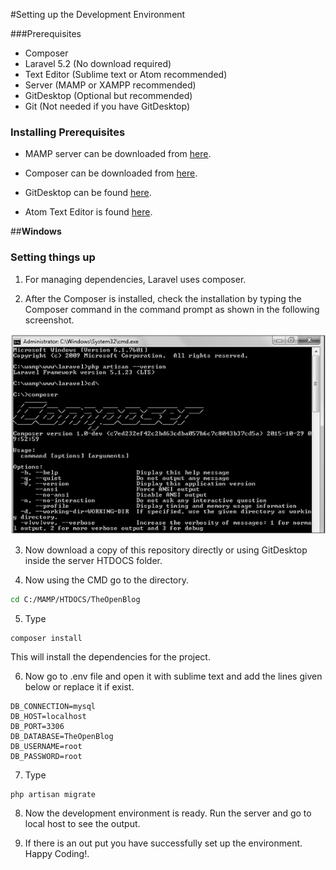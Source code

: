 #Setting up the Development Environment

###Prerequisites

- Composer
- Laravel 5.2 (No download required)
- Text Editor (Sublime text or Atom recommended)
- Server (MAMP or XAMPP recommended)
- GitDesktop (Optional but recommended)
- Git (Not needed if you have GitDesktop)


### **Installing Prerequisites**

- MAMP server can be downloaded from [here](https://www.mamp.info/en/downloads/).

- Composer can be downloaded from [here](https://getcomposer.org/download/).

- GitDesktop can be found [here](https://desktop.github.com).

- Atom Text Editor is found [here](https://atom.io/).

##**Windows**

### Setting things up

1.  For managing dependencies, Laravel uses composer.

2. After the Composer is installed, check the installation by typing the Composer command in the command prompt as shown in the following screenshot.

<img src="/images/composer.jpg">

3. Now download a copy of this repository directly or using GitDesktop inside the server HTDOCS folder.

4. Now using the CMD go to the directory.

```sh
cd C:/MAMP/HTDOCS/TheOpenBlog
```

5. Type

```
composer install
```

This will install the dependencies for the project.

6. Now go to .env file and open it with sublime text and add the lines given below or replace it if exist.

````
DB_CONNECTION=mysql
DB_HOST=localhost
DB_PORT=3306
DB_DATABASE=TheOpenBlog
DB_USERNAME=root
DB_PASSWORD=root

````

7. Type
```
php artisan migrate
```
8. Now the development environment is ready. Run the server and go to local host to see the output.

9. If there is an out put you have successfully set up the environment. Happy Coding!.  
